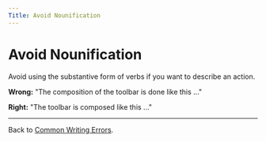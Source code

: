 ```yaml
---
Title: Avoid Nounification
---
```

# Avoid Nounification

Avoid using the substantive form of verbs if you want to describe an action.

**Wrong:** "The composition of the toolbar is done like this ..."

**Right:** "The toolbar is composed like this ..."

---

Back to [Common Writing Errors](/wiki/howtos/commonwritingerrors/).
